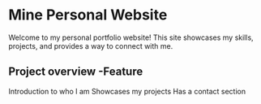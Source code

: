 # **Mine Personal Website**
Welcome to my personal portfolio website! This site showcases my skills, projects, and provides a way to connect with me.
## **Project overview -Feature**
Introduction to who I am
Showcases my projects
Has a contact section


